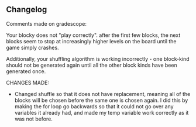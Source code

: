 ## Changelog

Comments made on gradescope: 

Your blocky does not "play correctly". after the first few blocks, the next blocks seem to stop at increasingly higher levels on the board until the game simply crashes.

Additionally, your shuffling algorithm is working incorrectly - one block-kind should not be generated again until all the other block kinds have been generated once.

CHANGES MADE: 
- Changed shuffle so that it does not have replacement, meaning all of the blocks will be chosen before the same one is chosen again.
   I did this by making the for loop go backwards so that it could not go over any variables it already had, and made my temp variable work correctly as it was not before. 
